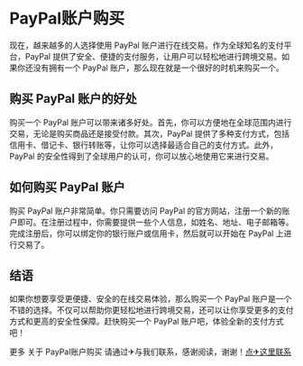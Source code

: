 # PayPal账户购买

现在，越来越多的人选择使用 PayPal 账户进行在线交易。作为全球知名的支付平台，PayPal 提供了安全、便捷的支付服务，让用户可以轻松地进行跨境交易。如果你还没有拥有一个 PayPal 账户，那么现在就是一个很好的时机来购买一个。

## 购买 PayPal 账户的好处

购买一个 PayPal 账户可以带来诸多好处。首先，你可以方便地在全球范围内进行交易，无论是购买商品还是接受付款。其次，PayPal 提供了多种支付方式，包括信用卡、借记卡、银行转账等，让你可以选择最适合自己的支付方式。此外，PayPal 的安全性得到了全球用户的认可，你可以放心地使用它来进行交易。

## 如何购买 PayPal 账户

购买 PayPal 账户非常简单。你只需要访问 PayPal 的官方网站，注册一个新的账户即可。在注册过程中，你需要提供一些个人信息，如姓名、地址、电子邮箱等。完成注册后，你可以绑定你的银行账户或信用卡，然后就可以开始在 PayPal 上进行交易了。

## 结语

如果你想要享受更便捷、安全的在线交易体验，那么购买一个 PayPal 账户是一个不错的选择。不仅可以帮助你更轻松地进行跨境交易，还可以让你享受更多的支付方式和更高的安全性保障。赶快购买一个 PayPal 账户吧，体验全新的支付方式吧！

更多 关于 PayPal账户购买 请通过✈与我们联系，感谢阅读，谢谢！[点✈这里联系](https://b.k02.cc)